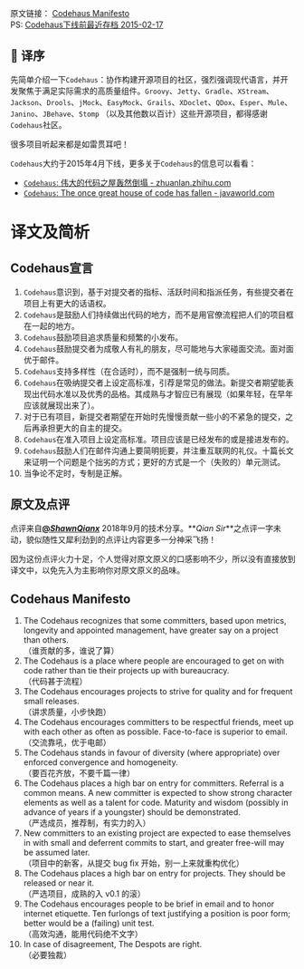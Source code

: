 原文链接： [Codehaus Manifesto](https://github.com/codehaus/www-codehaus-org/blob/master/app/manifesto.md)  
PS: [Codehaus下线前最近存档 2015-02-17](https://web.archive.org/web/20150217163243/http://www.codehaus.org:80/customs/manifesto.html)

## 🍎 译序

先简单介绍一下`Codehaus`：协作构建开源项目的社区，强烈强调现代语言，并开发聚焦于满足实际需求的高质量组件。`Groovy`、`Jetty`、`Gradle`、`XStream`、`Jackson`、`Drools`、`jMock`、`EasyMock`、`Grails`、`XDoclet`、`QDox`、`Esper`、`Mule`、`Janino`、`JBehave`、`Stomp` （以及其他数以百计）这些开源项目，都得感谢`Codehaus`社区。

很多项目听起来都是如雷贯耳吧！

`Codehaus`大约于2015年4月下线，更多关于`Codehaus`的信息可以看看：

- [`Codehaus`: 伟大的代码之屋轰然倒塌 - zhuanlan.zhihu.com](https://zhuanlan.zhihu.com/p/30525116)
- [`Codehaus`: The once great house of code has fallen - javaworld.com](https://www.javaworld.com/article/2892227/open-source-tools/codehaus-the-once-great-house-of-code-has-fallen.html)

# 译文及简析

## Codehaus宣言

1. `Codehaus`意识到，基于对提交者的指标、活跃时间和指派任务，有些提交者在项目上有更大的话语权。
1. `Codehaus`是鼓励人们持续做出代码的地方，而不是用官僚流程把人们的项目框在一起的地方。
1. `Codehaus`鼓励项目追求质量和频繁的小发布。
1. `Codehaus`鼓励提交者为成敬人有礼的朋友，尽可能地与大家碰面交流。面对面优于邮件。
1. `Codehaus`支持多样性（在合适时），而不是强制一统与同质。
1. `Codehaus`在吸纳提交者上设定高标准，引荐是常见的做法。新提交者期望能表现出代码水准以及优秀的品格。其成熟与才智应已有展现（如果年轻，在早年应该就展现出来了）。
1. 对于已有项目，新提交者期望在开始时先慢慢贡献一些小的不紧急的提交，之后再承担更大的自主的提交。
1. `Codehaus`在准入项目上设定高标准。项目应该是已经发布的或是接进发布的。
1. `Codehaus`鼓励人们在邮件沟通上要简明扼要，并注重互联网的礼仪。十篇长文来证明一个问题是个拙劣的方式；更好的方式是一个（失败的）单元测试。
1. 当争论不定时，专制是正解。

## 原文及点评

点评来自[**@_ShawnQianx_**](http://weibo.com/shawnqianx) 2018年9月的技术分享。**_Qian Sir_**之点评一字未动，貌似随性又犀利劲到的点评让内容更多一分神采飞扬！

因为这份点评火力十足，个人觉得对原文原义的口感影响不少，所以没有直接放到译文中，以免先入为主影响你对原文原义的品味。

## Codehaus Manifesto

1. The Codehaus recognizes that some committers, based upon metrics, longevity and appointed management, have greater say on a project than others.  
    （谁贡献的多，谁说了算）
1. The Codehaus is a place where people are encouraged to get on with code rather than tie their projects up with bureaucracy.  
    （代码甚于流程）
1. The Codehaus encourages projects to strive for quality and for frequent small releases.  
    （讲求质量，小步快跑）
1. The Codehaus encourages committers to be respectful friends, meet up with each other as often as possible. Face-to-face is superior to email.  
    （交流靠吼，优于电邮）
1. The Codehaus stands in favour of diversity (where appropriate) over enforced convergence and homogeneity.  
    （要百花齐放，不要千篇一律）
1. The Codehaus places a high bar on entry for committers. Referral is a common means. A new committer is expected to show strong character elements as well as a talent for code. Maturity and wisdom (possibly in advance of years if a youngster) should be demonstrated.  
    （严选成员，推荐制，有实力的入）
1. New committers to an existing project are expected to ease themselves in with small and deferrent commits to start, and greater free-will may be assumed later.  
    （项目中的新客，从提交 bug ﬁx 开始，别一上来就重构优化）
1. The Codehaus places a high bar on entry for projects. They should be released or near it.  
    （严选项目，成熟的入 v0.1 的滚）
1. The Codehaus encourages people to be brief in email and to honor internet etiquette. Ten furlongs of text justifying a position is poor form; better would be a (failing) unit test.  
    （高效沟通，能用代码绝不文字）
1. In case of disagreement, The Despots are right.  
    （必要独裁）
